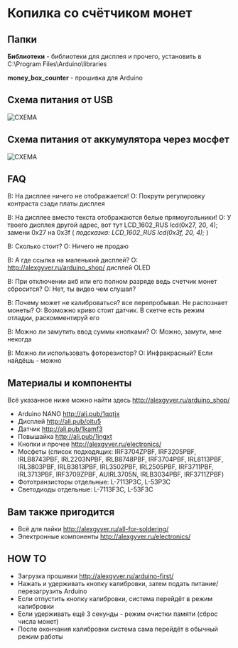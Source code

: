 # Копилка со счётчиком монет

## Папки

**Библиотеки** - библиотеки для дисплея и прочего, установить в C:\Program Files\Arduino\libraries
  
**money_box_counter** - прошивка для Arduino

## Схема питания от USB
![СХЕМА](https://github.com/AlexGyver/MoneyBox_counter/blob/master/scheme1.jpg)

## Схема питания от аккумулятора через мосфет
![СХЕМА](https://github.com/AlexGyver/MoneyBox_counter/blob/master/scheme2.jpg)

##  FAQ
В: На дисплее ничего не отображается!
О: Покрути регулировку контраста сзади платы дисплея  
  
В: На дисплее вместо текста отображаются белые прямоугольники!
О: У твоего дисплея другой адрес, вот тут LCD_1602_RUS lcd(0x27, 20, 4);
замени 0x27 на 0x3f ( *подсказка: LCD_1602_RUS lcd(0x3f, 20, 4);* )  
  
В: Сколько стоит?
О: Ничего не продаю  
  
В: А где ссылка на маленький дисплей?
О: http://alexgyver.ru/arduino_shop/  дисплей OLED  
  
В: При отключении акб или его полном разряде ведь счетчик монет сбросится?
О: Нет, ты видео чем слушал?  
  
В: Почему может не калиброваться? все перепробывал. Не распознает монеты?
О: Возможно криво стоит датчик. В скетче есть режим отладки, раскомментируй его  
  
В: Можно ли замутить ввод суммы кнопками?
О: Можно, замути, мне некогда  
  
В: Можно ли использовать фоторезистор?
О: Инфракрасный? Если найдёшь - можно  

##  Материалы и компоненты
Всё указанное ниже можно найти здесь
http://alexgyver.ru/arduino_shop/

* Arduino NANO http://ali.pub/1qqtjx
* Дисплей http://ali.pub/oitu5
* Датчик http://ali.pub/1kamf3
* Повышайка http://ali.pub/1ingxt
* Кнопки и прочее http://alexgyver.ru/electronics/
* Мосфеты (список подходящих: IRF3704ZPBF, IRF3205PBF, IRLB8743PBF, IRL2203NPBF, IRLB8748PBF, IRF3704PBF, IRL8113PBF, IRL3803PBF, IRLB3813PBF, IRL3502PBF, IRL2505PBF, IRF3711PBF, IRL3713PBF, IRF3709ZPBF, AUIRL3705N, IRLB3034PBF, IRF3711ZPBF)
* Фототранзисторы отдельные: L-7113P3C, L-53P3C
* Светодиоды отдельные: L-7113F3C, L-53F3C

## Вам также пригодится 
* Всё для пайки http://alexgyver.ru/all-for-soldering/
* Электронные компоненты http://alexgyver.ru/electronics/

## HOW TO
* Загрузка прошивки http://alexgyver.ru/arduino-first/
* Нажать и удерживать кнопку калибровки, затем подать питание/перезагрузить Arduino
* Если отпустить кнопку калибровки, система перейдёт в режим калибровки
* Если удерживать ещё 3 секунды - режим очистки памяти (сброс числа монет)
* После окончания калибровки система сама перейдёт в обычный режим работы